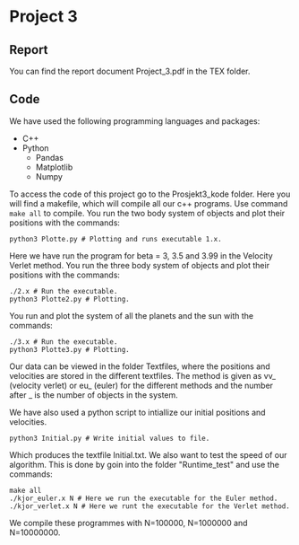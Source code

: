 # Project 3

## Report

You can find the report document Project_3.pdf in the TEX folder.

## Code

We have used the following programming languages and packages: <br />

- C++
- Python
  - Pandas
  - Matplotlib
  - Numpy

To access the code of this project go to the Prosjekt3_kode folder. Here you will find a makefile, which will compile all our c++ programs. Use command `make all` to compile. You run the two body system of objects and plot their positions with the commands:<br />
```terminal
python3 Plotte.py # Plotting and runs executable 1.x.
```
Here we have run the program for beta = 3, 3.5 and 3.99 in the Velocity Verlet method. You run the three body system of objects and plot their positions with the commands:

```terminal
./2.x # Run the executable.
python3 Plotte2.py # Plotting.
```
You run and plot the system of all the planets and the sun with the commands: <br />

```terminal
./3.x # Run the executable.
python3 Plotte3.py # Plotting.
```

Our data can be viewed in the folder Textfiles, where the positions and velocities are stored in the different textfiles. The method is given as vv_ (velocity verlet) or eu_ (euler) for the different methods and the number after _ is the number of objects in the system.

We have also used a python script to intiallize our initial positions and velocities. 

```terminal
python3 Initial.py # Write initial values to file. 
```

Which produces the textfile Initial.txt. We also want to test the speed of our algorithm. This is done by goin into the folder "Runtime_test" and use the commands:

```terminal
make all
./kjor_euler.x N # Here we run the executable for the Euler method.
./kjor_verlet.x N # Here we runt the executable for the Verlet method.
```
We compile these programmes with N=100000, N=1000000 and N=10000000.
